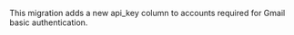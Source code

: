 This migration adds a new api_key column to accounts required for Gmail basic authentication.

<!-- vim: set ts=4 sw=4 expandtab fenc=utf8 ff=unix tw=120: -->
